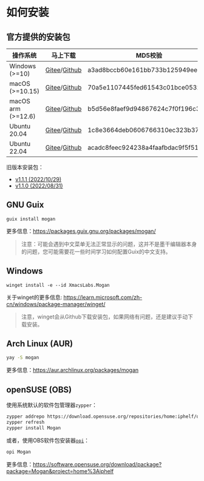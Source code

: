 # 如何安装
## 官方提供的安装包
| 操作系统 | 马上下载 | MD5校验 |
|-------|-----|--------|
| Windows (>=10)| [Gitee](https://gitee.com/XmacsLabs/mogan/attach_files/1370402/download)/[Github](https://github.com/XmacsLabs/mogan/releases/download/v1.1.2/Mogan-v1.1.2-64bit-installer.exe) | a3ad8bccb60e161bb733b125949eeadd |
| macOS (>=10.15) | [Gitee](https://gitee.com/XmacsLabs/mogan/attach_files/1370400/download)/[Github](https://github.com/XmacsLabs/mogan/releases/download/v1.1.2/Mogan_v1.1.2.dmg) | 70a5e1107445fed61543c01bce053224 |
| macOS arm (>=12.6) | [Gitee](https://gitee.com/XmacsLabs/mogan/attach_files/1370409/download)/[Github](https://github.com/XmacsLabs/mogan/releases/download/v1.1.2/Mogan_arm_v1.1.2.dmg) | b5d56e8faef9d94867624c7f0f196c32 |
| Ubuntu 20.04 | [Gitee](https://gitee.com/XmacsLabs/mogan/attach_files/1370401/download)/[Github](https://github.com/XmacsLabs/mogan/releases/download/v1.1.2/mogan-v1.1.2-ubuntu20.04.deb) | 1c8e3664deb0606766310ec323b3777e |
| Ubuntu 22.04 | [Gitee](https://gitee.com/XmacsLabs/mogan/attach_files/1370403/download)/[Github](https://github.com/XmacsLabs/mogan/releases/download/v1.1.2/mogan-v1.1.2-ubuntu22.04.deb) | acadc8feec924238a4faafbdac9f5f51 |

旧版本安装包：
+ [v1.1.1 (2022/10/29)](https://gitee.com/XmacsLabs/mogan/releases/tag/v1.1.1)
+ [v1.1.0 (2022/08/31)](https://gitee.com/XmacsLabs/mogan/releases/tag/v1.1.0)


## GNU Guix
```
guix install mogan
```
更多信息：https://packages.guix.gnu.org/packages/mogan/

> 注意：可能会遇到中文菜单无法正常显示的问题，这并不是墨干编辑器本身的问题，您可能需要花一些时间学习如何配置Guix的中文支持。

## Windows
```
winget install -e --id XmacsLabs.Mogan
```
关于winget的更多信息: https://learn.microsoft.com/zh-cn/windows/package-manager/winget/

> 注意，winget会从Github下载安装包，如果网络有问题，还是建议手动下载安装。

## Arch Linux (AUR)
```bash
yay -S mogan
```
更多信息：https://aur.archlinux.org/packages/mogan

## openSUSE (OBS)

使用系统默认的软件包管理器`zypper`：

```bash
zypper addrepo https://download.opensuse.org/repositories/home:iphelf/openSUSE_Tumbleweed/home:iphelf.repo
zypper refresh
zypper install Mogan
```

或者，使用OBS软件包安装器[`opi`](https://software.opensuse.org/package/opi)：

```bash
opi Mogan
```

更多信息：https://software.opensuse.org/download/package?package=Mogan&project=home%3Aiphelf
